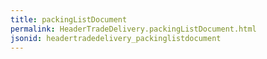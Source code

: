 ```yaml
---
title: packingListDocument
permalink: HeaderTradeDelivery.packingListDocument.html
jsonid: headertradedelivery_packinglistdocument
---
```

